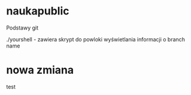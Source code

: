 # naukapublic
Podstawy git

./yourshell - zawiera skrypt do powloki wyświetlania informacji o branch name <branch>

# nowa zmiana
test
